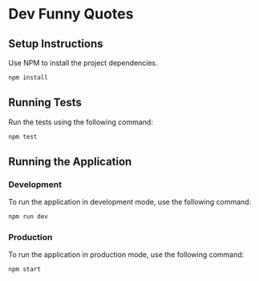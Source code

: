 # Dev Funny Quotes

## Setup Instructions

Use NPM to install the project dependencies.

```bash
npm install
```

## Running Tests

Run the tests using the following command:

```bash
npm test
```

## Running the Application

### Development

To run the application in development mode, use the following command:

```bash
npm run dev
```

### Production

To run the application in production mode, use the following command:

```bash
npm start
```
